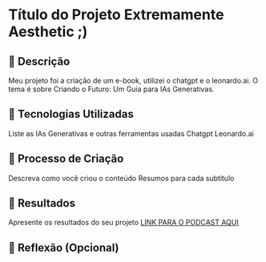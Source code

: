 # Título do Projeto Extremamente Aesthetic ;)

## 📒 Descrição
Meu projeto foi a criação de um e-book, utilizei o chatgpt e o leonardo.ai.
O tema é sobre Criando o Futuro: Um Guia para IAs Generativas.

## 🤖 Tecnologias Utilizadas
Liste as IAs Generativas e outras ferramentas usadas
Chatgpt
Leonardo.ai

## 🧐 Processo de Criação
Descreva como você criou o conteúdo
Resumos para cada subtitulo

## 🚀 Resultados
Apresente os resultados do seu projeto
[LINK PARA O PODCAST AQUI](https://github.com/rdzw/lab-natty-or-not/blob/main/exemplos/Ebook%20marketing%20digital%20moderno%20azul%20cinza%20capa%20para%20ebook.pdf)

## 💭 Reflexão (Opcional)

